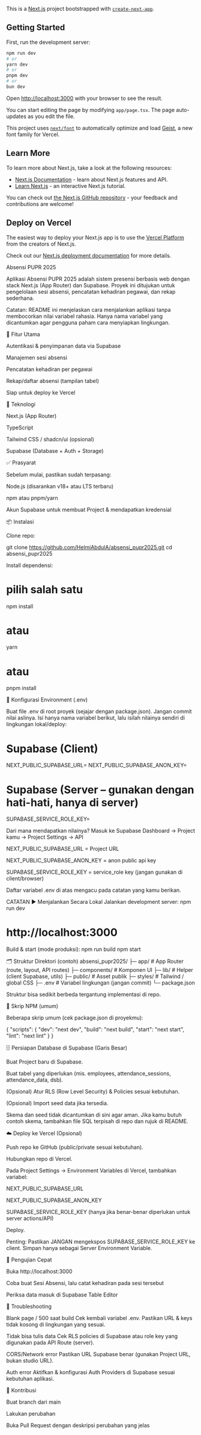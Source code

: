 This is a [Next.js](https://nextjs.org) project bootstrapped with [`create-next-app`](https://nextjs.org/docs/app/api-reference/cli/create-next-app).

## Getting Started

First, run the development server:

```bash
npm run dev
# or
yarn dev
# or
pnpm dev
# or
bun dev
```

Open [http://localhost:3000](http://localhost:3000) with your browser to see the result.

You can start editing the page by modifying `app/page.tsx`. The page auto-updates as you edit the file.

This project uses [`next/font`](https://nextjs.org/docs/app/building-your-application/optimizing/fonts) to automatically optimize and load [Geist](https://vercel.com/font), a new font family for Vercel.

## Learn More

To learn more about Next.js, take a look at the following resources:

- [Next.js Documentation](https://nextjs.org/docs) - learn about Next.js features and API.
- [Learn Next.js](https://nextjs.org/learn) - an interactive Next.js tutorial.

You can check out [the Next.js GitHub repository](https://github.com/vercel/next.js) - your feedback and contributions are welcome!

## Deploy on Vercel

The easiest way to deploy your Next.js app is to use the [Vercel Platform](https://vercel.com/new?utm_medium=default-template&filter=next.js&utm_source=create-next-app&utm_campaign=create-next-app-readme) from the creators of Next.js.

Check out our [Next.js deployment documentation](https://nextjs.org/docs/app/building-your-application/deploying) for more details.



Absensi PUPR 2025

Aplikasi Absensi PUPR 2025 adalah sistem presensi berbasis web dengan stack Next.js (App Router) dan Supabase. Proyek ini ditujukan untuk pengelolaan sesi absensi, pencatatan kehadiran pegawai, dan rekap sederhana.

Catatan: README ini menjelaskan cara menjalankan aplikasi tanpa membocorkan nilai variabel rahasia. Hanya nama variabel yang dicantumkan agar pengguna paham cara menyiapkan lingkungan.


🚀 Fitur Utama

Autentikasi & penyimpanan data via Supabase

Manajemen sesi absensi

Pencatatan kehadiran per pegawai

Rekap/daftar absensi (tampilan tabel)

Siap untuk deploy ke Vercel


🧰 Teknologi

Next.js (App Router)

TypeScript

Tailwind CSS / shadcn/ui (opsional)

Supabase (Database + Auth + Storage)


✅ Prasyarat

Sebelum mulai, pastikan sudah terpasang:

Node.js (disarankan v18+ atau LTS terbaru)

npm atau pnpm/yarn

Akun Supabase untuk membuat Project & mendapatkan kredensial


📦 Instalasi

Clone repo:

git clone https://github.com/HelmiAbdulA/absensi_pupr2025.git
cd absensi_pupr2025


Install dependensi:

# pilih salah satu
npm install
# atau
yarn
# atau
pnpm install


🔐 Konfigurasi Environment (.env)

Buat file .env di root proyek (sejajar dengan package.json). Jangan commit nilai aslinya. Isi hanya nama variabel berikut, lalu isilah nilainya sendiri di lingkungan lokal/deploy:
# Supabase (Client)
NEXT_PUBLIC_SUPABASE_URL=
NEXT_PUBLIC_SUPABASE_ANON_KEY=
# Supabase (Server – gunakan dengan hati-hati, hanya di server)
SUPABASE_SERVICE_ROLE_KEY=


Dari mana mendapatkan nilainya?
Masuk ke Supabase Dashboard → Project kamu → Project Settings → API

NEXT_PUBLIC_SUPABASE_URL = Project URL

NEXT_PUBLIC_SUPABASE_ANON_KEY = anon public api key

SUPABASE_SERVICE_ROLE_KEY = service_role key (jangan gunakan di client/browser)


Daftar variabel .env di atas mengacu pada catatan yang kamu berikan. 

CATATAN
▶️ Menjalankan Secara Lokal
Jalankan development server:
npm run dev
# http://localhost:3000


Build & start (mode produksi):
npm run build
npm start

🗂️ Struktur Direktori (contoh)
absensi_pupr2025/
├─ app/                # App Router (route, layout, API routes)
├─ components/         # Komponen UI
├─ lib/                # Helper (client Supabase, utils)
├─ public/             # Asset publik
├─ styles/             # Tailwind / global CSS
├─ .env                # Variabel lingkungan (jangan commit)
└─ package.json


Struktur bisa sedikit berbeda tergantung implementasi di repo.

🔌 Skrip NPM (umum)

Beberapa skrip umum (cek package.json di proyekmu):

{
  "scripts": {
    "dev": "next dev",
    "build": "next build",
    "start": "next start",
    "lint": "next lint"
  }
}

🗄️ Persiapan Database di Supabase (Garis Besar)

Buat Project baru di Supabase.

Buat tabel yang diperlukan (mis. employees, attendance_sessions, attendance_data, dsb).

(Opsional) Atur RLS (Row Level Security) & Policies sesuai kebutuhan.

(Opsional) Import seed data jika tersedia.

Skema dan seed tidak dicantumkan di sini agar aman. Jika kamu butuh contoh skema, tambahkan file SQL terpisah di repo dan rujuk di README.

☁️ Deploy ke Vercel (Opsional)

Push repo ke GitHub (public/private sesuai kebutuhan).

Hubungkan repo di Vercel.

Pada Project Settings → Environment Variables di Vercel, tambahkan variabel:

NEXT_PUBLIC_SUPABASE_URL

NEXT_PUBLIC_SUPABASE_ANON_KEY

SUPABASE_SERVICE_ROLE_KEY (hanya jika benar-benar diperlukan untuk server actions/API)

Deploy.

Penting: Pastikan JANGAN mengekspos SUPABASE_SERVICE_ROLE_KEY ke client. Simpan hanya sebagai Server Environment Variable.

🧪 Pengujian Cepat

Buka http://localhost:3000

Coba buat Sesi Absensi, lalu catat kehadiran pada sesi tersebut

Periksa data masuk di Supabase Table Editor

🧯 Troubleshooting

Blank page / 500 saat build
Cek kembali variabel .env. Pastikan URL & keys tidak kosong di lingkungan yang sesuai.

Tidak bisa tulis data
Cek RLS policies di Supabase atau role key yang digunakan pada API Route (server).

CORS/Network error
Pastikan URL Supabase benar (gunakan Project URL, bukan studio URL).

Auth error
Aktifkan & konfigurasi Auth Providers di Supabase sesuai kebutuhan aplikasi.

👐 Kontribusi

Buat branch dari main

Lakukan perubahan

Buka Pull Request dengan deskripsi perubahan yang jelas
